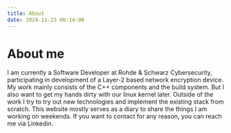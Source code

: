 ```yaml
---
title: About 
date: 2024-11-23 06:14:06
---
```


# About me

I am currently a Software Developer at Rohde & Schwarz Cybersecurity, participating in development of a Layer-2 based network encryption device. My work mainly consists of the C++ components and the build system. But I also want to get my hands dirty with our linux kernel later. Outside of the work I try to try out new technologies and implement the existing stack from scratch. This website mostly serves as a diary to share the things I am working on weekends. If you want to contact for any reason, you can reach me via Linkedin.
